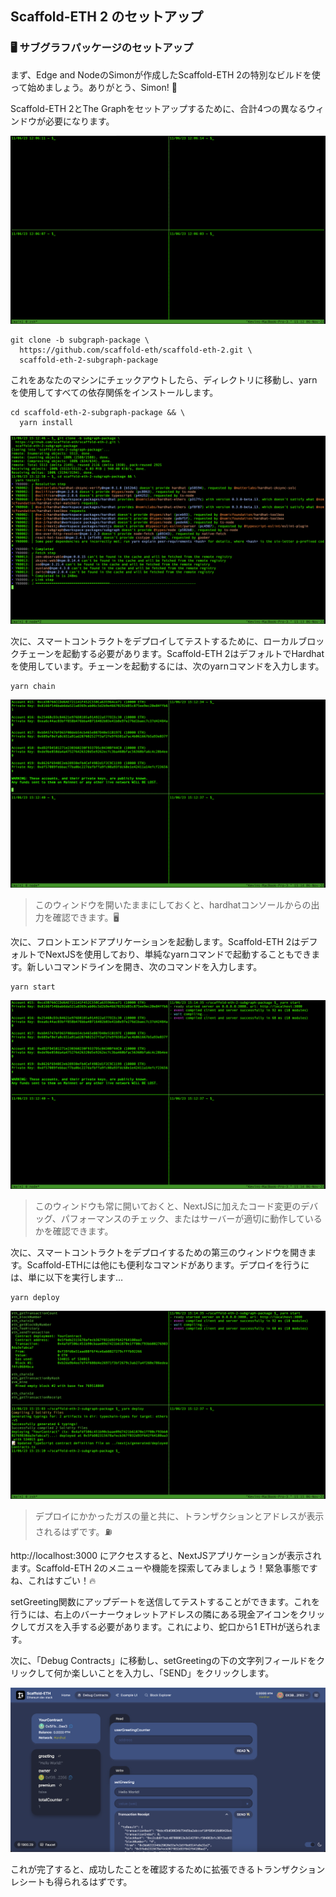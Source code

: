 ## Scaffold-ETH 2 のセットアップ

### 🖥️ サブグラフパッケージのセットアップ

まず、Edge and NodeのSimonが作成したScaffold-ETH 2の特別なビルドを使って始めましょう。ありがとう、Simon! 🫡

Scaffold-ETH 2とThe Graphをセットアップするために、合計4つの異なるウィンドウが必要になります。

![](/public/images/The_Graph-SE2-Subgraph-package/section-0/0_3_1.png)

```
git clone -b subgraph-package \
  https://github.com/scaffold-eth/scaffold-eth-2.git \
  scaffold-eth-2-subgraph-package
```

これをあなたのマシンにチェックアウトしたら、ディレクトリに移動し、yarnを使用してすべての依存関係をインストールします。

```
cd scaffold-eth-2-subgraph-package && \
  yarn install
```

![](/public/images/The_Graph-SE2-Subgraph-package/section-0/0_3_2.png)

次に、スマートコントラクトをデプロイしてテストするために、ローカルブロックチェーンを起動する必要があります。Scaffold-ETH 2はデフォルトでHardhatを使用しています。チェーンを起動するには、次のyarnコマンドを入力します。

```
yarn chain
```

![](/public/images/The_Graph-SE2-Subgraph-package/section-0/0_3_3.png)

> このウィンドウを開いたままにしておくと、hardhatコンソールからの出力を確認できます。🖥️

次に、フロントエンドアプリケーションを起動します。Scaffold-ETH 2はデフォルトでNextJSを使用しており、単純なyarnコマンドで起動することもできます。新しいコマンドラインを開き、次のコマンドを入力します。

```
yarn start
```

![](/public/images/The_Graph-SE2-Subgraph-package/section-0/0_3_4.png)

> このウィンドウも常に開いておくと、NextJSに加えたコード変更のデバッグ、パフォーマンスのチェック、またはサーバーが適切に動作しているかを確認できます。

次に、スマートコントラクトをデプロイするための第三のウィンドウを開きます。Scaffold-ETHには他にも便利なコマンドがあります。デプロイを行うには、単に以下を実行します…

```
yarn deploy
```

![](/public/images/The_Graph-SE2-Subgraph-package/section-0/0_3_5.png)

> デプロイにかかったガスの量と共に、トランザクションとアドレスが表示されるはずです。⛽

http://localhost:3000 にアクセスすると、NextJSアプリケーションが表示されます。Scaffold-ETH 2のメニューや機能を探索してみましょう！緊急事態ですね、これはすごい！🔥

setGreeting関数にアップデートを送信してテストすることができます。これを行うには、右上のバーナーウォレットアドレスの隣にある現金アイコンをクリックしてガスを入手する必要があります。これにより、蛇口から1 ETHが送られます。

次に、「Debug Contracts」に移動し、setGreetingの下の文字列フィールドをクリックして何か楽しいことを入力し、「SEND」をクリックします。

![](/public/images/The_Graph-SE2-Subgraph-package/section-0/0_3_6.png)

これが完了すると、成功したことを確認するために拡張できるトランザクションレシートも得られるはずです。